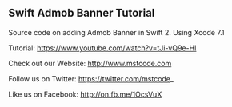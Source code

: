 ## Swift Admob Banner Tutorial

Source code on adding Admob Banner in Swift 2. Using Xcode 7.1

Tutorial: https://www.youtube.com/watch?v=tJi-vQ9e-HI

Check out our Website: http://www.mstcode.com

Follow us on Twitter: https://twitter.com/mstcode_

Like us on Facebook: http://on.fb.me/1OcsVuX
